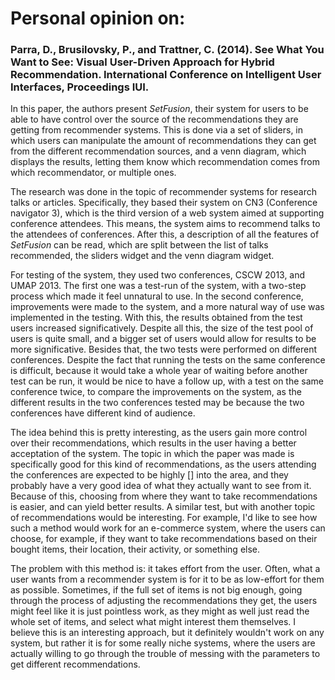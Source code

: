# Personal opinion on:

### Parra, D., Brusilovsky, P., and Trattner, C. (2014). See What You Want to See: Visual User-Driven Approach for Hybrid Recommendation. International Conference on Intelligent User Interfaces, Proceedings IUI.

In this paper, the authors present _SetFusion_, their system for users to be able to have control over the source of the recommendations they are getting from recommender systems. This is done via a set of sliders, in which users can manipulate the amount of recommendations they can get from the different recommendation sources, and a venn diagram, which displays the results, letting them know which recommendation comes from which recommendator, or multiple ones.

The research was done in the topic of recommender systems for research talks or articles. Specifically, they based their system on CN3 (Conference navigator 3), which is the third version of a web system aimed at supporting conference attendees. This means, the system aims to recommend talks to the attendees of conferences. After this, a description of all the features of _SetFusion_ can be read, which are split between the list of talks recommended, the sliders widget and the venn diagram widget.

For testing of the system, they used two conferences, CSCW 2013, and UMAP 2013. The first one was a test-run of the system, with a two-step process which made it feel unnatural to use. In the second conference, improvements were made to the system, and a more natural way of use was implemented in the testing. With this, the results obtained from the test users increased significatively. Despite all this, the size of the test pool of users is quite small, and a bigger set of users would allow for results to be more significative. Besides that, the two tests were performed on different conferences. Despite the fact that running the tests on the same conference is difficult, because it would take a whole year of waiting before another test can be run, it would be nice to have a follow up, with a test on the same conference twice, to compare the improvements on the system, as the different results in the two conferences tested may be because the two conferences have different kind of audience.

The idea behind this is pretty interesting, as the users gain more control over their recommendations, which results in the user having a better acceptation of the system. The topic in which the paper was made is specifically good for this kind of recommendations, as the users attending the conferences are expected to be highly [] into the area, and they probably have a very good idea of what they actually want to see from it. Because of this, choosing from where they want to take recommendations is easier, and can yield better results. A similar test, but with another topic of recommendations would be interesting. For example, I'd like to see how such a method would work for an e-commerce system, where the users can choose, for example, if they want to take recommendations based on their bought items, their location, their activity, or something else.

The problem with this method is: it takes effort from the user. Often, what a user wants from a recommender system is for it to be as low-effort for them as possible. Sometimes, if the full set of items is not big enough, going through the process of adjusting the recommendations they get, the users might feel like it is just pointless work, as they might as well just read the whole set of items, and select what might interest them themselves. I believe this is an interesting approach, but it definitely wouldn't work on any system, but rather it is for some really niche systems, where the users are actually willing to go through the trouble of messing with the parameters to get different recommendations.

